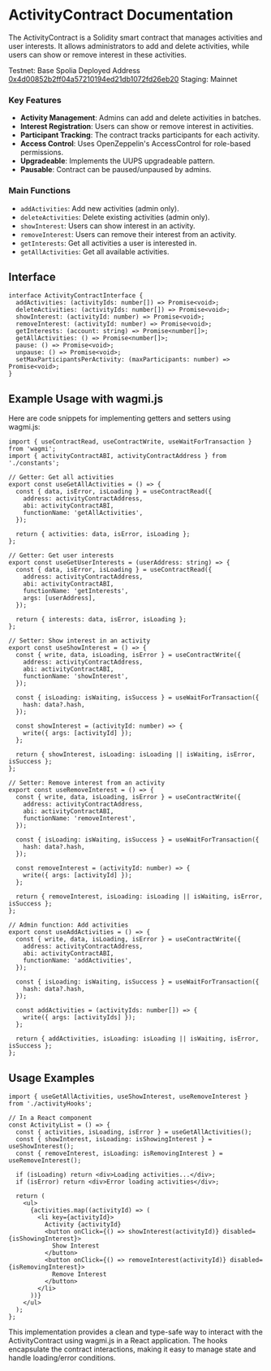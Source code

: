 # ActivityContract Documentation

The ActivityContract is a Solidity smart contract that manages activities and user interests. It allows administrators to add and delete activities, while users can show or remove interest in these activities.


Testnet: Base Spolia Deployed Address [0x4d00852b2ff04a57210194ed21db1072fd26eb20](https://sepolia.basescan.org/address/0x4d00852b2ff04a57210194ed21db1072fd26eb20)
Staging: 
Mainnet

### Key Features

- **Activity Management**: Admins can add and delete activities in batches.
- **Interest Registration**: Users can show or remove interest in activities.
- **Participant Tracking**: The contract tracks participants for each activity.
- **Access Control**: Uses OpenZeppelin's AccessControl for role-based permissions.
- **Upgradeable**: Implements the UUPS upgradeable pattern.
- **Pausable**: Contract can be paused/unpaused by admins.

### Main Functions

- `addActivities`: Add new activities (admin only).
- `deleteActivities`: Delete existing activities (admin only).
- `showInterest`: Users can show interest in an activity.
- `removeInterest`: Users can remove their interest from an activity.
- `getInterests`: Get all activities a user is interested in.
- `getAllActivities`: Get all available activities.

## Interface

```tsx
interface ActivityContractInterface {
  addActivities: (activityIds: number[]) => Promise<void>;
  deleteActivities: (activityIds: number[]) => Promise<void>;
  showInterest: (activityId: number) => Promise<void>;
  removeInterest: (activityId: number) => Promise<void>;
  getInterests: (account: string) => Promise<number[]>;
  getAllActivities: () => Promise<number[]>;
  pause: () => Promise<void>;
  unpause: () => Promise<void>;
  setMaxParticipantsPerActivity: (maxParticipants: number) => Promise<void>;
}

```

## Example Usage with wagmi.js

Here are code snippets for implementing getters and setters using wagmi.js:

```tsx
import { useContractRead, useContractWrite, useWaitForTransaction } from 'wagmi';
import { activityContractABI, activityContractAddress } from './constants';

// Getter: Get all activities
export const useGetAllActivities = () => {
  const { data, isError, isLoading } = useContractRead({
    address: activityContractAddress,
    abi: activityContractABI,
    functionName: 'getAllActivities',
  });

  return { activities: data, isError, isLoading };
};

// Getter: Get user interests
export const useGetUserInterests = (userAddress: string) => {
  const { data, isError, isLoading } = useContractRead({
    address: activityContractAddress,
    abi: activityContractABI,
    functionName: 'getInterests',
    args: [userAddress],
  });

  return { interests: data, isError, isLoading };
};

// Setter: Show interest in an activity
export const useShowInterest = () => {
  const { write, data, isLoading, isError } = useContractWrite({
    address: activityContractAddress,
    abi: activityContractABI,
    functionName: 'showInterest',
  });

  const { isLoading: isWaiting, isSuccess } = useWaitForTransaction({
    hash: data?.hash,
  });

  const showInterest = (activityId: number) => {
    write({ args: [activityId] });
  };

  return { showInterest, isLoading: isLoading || isWaiting, isError, isSuccess };
};

// Setter: Remove interest from an activity
export const useRemoveInterest = () => {
  const { write, data, isLoading, isError } = useContractWrite({
    address: activityContractAddress,
    abi: activityContractABI,
    functionName: 'removeInterest',
  });

  const { isLoading: isWaiting, isSuccess } = useWaitForTransaction({
    hash: data?.hash,
  });

  const removeInterest = (activityId: number) => {
    write({ args: [activityId] });
  };

  return { removeInterest, isLoading: isLoading || isWaiting, isError, isSuccess };
};

// Admin function: Add activities
export const useAddActivities = () => {
  const { write, data, isLoading, isError } = useContractWrite({
    address: activityContractAddress,
    abi: activityContractABI,
    functionName: 'addActivities',
  });

  const { isLoading: isWaiting, isSuccess } = useWaitForTransaction({
    hash: data?.hash,
  });

  const addActivities = (activityIds: number[]) => {
    write({ args: [activityIds] });
  };

  return { addActivities, isLoading: isLoading || isWaiting, isError, isSuccess };
};

```

## Usage Examples

```tsx
import { useGetAllActivities, useShowInterest, useRemoveInterest } from './activityHooks';

// In a React component
const ActivityList = () => {
  const { activities, isLoading, isError } = useGetAllActivities();
  const { showInterest, isLoading: isShowingInterest } = useShowInterest();
  const { removeInterest, isLoading: isRemovingInterest } = useRemoveInterest();

  if (isLoading) return <div>Loading activities...</div>;
  if (isError) return <div>Error loading activities</div>;

  return (
    <ul>
      {activities.map((activityId) => (
        <li key={activityId}>
          Activity {activityId}
          <button onClick={() => showInterest(activityId)} disabled={isShowingInterest}>
            Show Interest
          </button>
          <button onClick={() => removeInterest(activityId)} disabled={isRemovingInterest}>
            Remove Interest
          </button>
        </li>
      ))}
    </ul>
  );
};

```

This implementation provides a clean and type-safe way to interact with the ActivityContract using wagmi.js in a React application. The hooks encapsulate the contract interactions, making it easy to manage state and handle loading/error conditions.